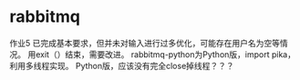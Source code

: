 # rabbitmq
作业5
已完成基本要求，但并未对输入进行过多优化，可能存在用户名为空等情况。
用exit（）结束，需要改进。
rabbitmq-python为Python版，import pika，利用多线程实现。
Python版，应该没有完全close掉线程？？？
